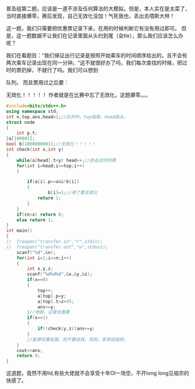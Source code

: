 普及组第二题，应该是一道不涉及任何算法的大模拟。但是，本人实在是太菜了，当时直接爆零，赛后发现，自己无效化没加！气死我也，丢出去喂斯大林！

这一题，我们只需要把优惠票记录下来，在用的时候判断它有没有用过即可。 但是，这一题数据不让我们在记录里面从头扫到尾（会tle），那么我们应该怎么办呢？

我们在看题目：“我们保证出行记录是按照开始乘车的时间顺序给出的，且不会有两次乘车记录出现在同一分钟。“这不就很好办了吗，我们每次查找的时候，把过时的票扔掉，不就行了吗。我们可以想到

队列。
而且票用过之后要：

无效化！！！！！
作者就是在比赛中忘了无效化，这题爆零。。。

```cpp
#include<bits/stdc++.h>
using namespace std;
int n,top,ans,head=1;//队列中，top指尾，head指头。
struct node
{
    int p,t;
}a[100001];
bool b[1000000001];//无效化！！！！！
int check(int x,int y)
{
    while(a[head].t<y) head++;//扔去过时的票
    for(int i=head;i<=top;i++)
    {

        if(a[i].p>=x&&!b[i])
        {
                b[i]=1;//用了要无效化
            return 1;
        }
    }
    if(cn<x) return 0;
    else return 1;
}
int main()
{
//  freopen("transfer.in","r",stdin);
//  freopen("transfer.out","w",stdout);
    scanf("%d",&n);
    for(int i=1;i<=n;i++)
    {
        int x,y,z;
        scanf("%d%d%d",&x,&y,&z);
        if(x==0)
        {
            top++;
            a[top].p=y;
            a[top].t=z+45;
            ans+=y;
        }//地铁，记录优惠票
        if(x==1)
        {
            if(!check(y,z))ans+=y;
        }
        //能够优惠处理，则不要给钱，否则，乖乖给钱吧。
    }
    cout<<ans;
    return 0;
}
```
这道题，竟然不用lld,有些大佬就不会享受十年OI一场空，不开long long见祖宗的快感了。